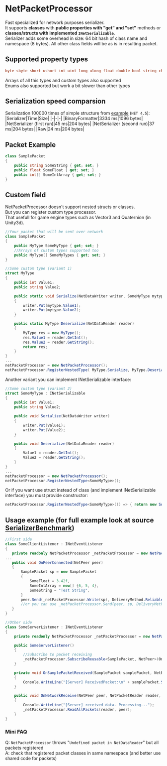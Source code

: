 # NetPacketProcessor
Fast specialized for network purposes serializer.<br>
It supports **classes** with **public properties with "get" and "set"** methods or **classes/structs with implemented `INetSerializable`**.<br>
Serializer adds some overhead in size: 64 bit hash of class name and namespace (8 bytes). All other class fields will be as is in resulting packet.
## Supported property types
```csharp
byte sbyte short ushort int uint long ulong float double bool string char IPEndPoint
```
Arrays of all this types and custom types also supported <br>
Enums also supported but work a bit slower than other types
## Serialization speed comparsion
Serialization 100000 times of simple structure from [example](https://github.com/RevenantX/LiteNetLib/blob/master/LibSample/SerializerBenchmark.cs) (`NET 4.5`):
|Serializer|Time|Size|
|-|-|-|
|BinaryFormatter|3334 ms|1096 bytes|
|NetSerializer (first run)|45 ms|204 bytes|
|NetSerializer (second run)|37 ms|204 bytes|
|Raw|24 ms|204 bytes|
## Packet Example
```csharp
class SamplePacket
{
    public string SomeString { get; set; }
    public float SomeFloat { get; set; }
    public int[] SomeIntArray { get; set; }
}
```
## Custom field
NetPacketProcessor doesn't support nested structs or classes.<br>
But you can register custom type processor.<br>
That usefull for game engine types such as Vector3 and Quaternion (in Unity3d).
```csharp
//Your packet that will be sent over network
class SamplePacket
{
    public MyType SomeMyType { get; set; }
    //Arrays of custom types supported too
    public MyType[] SomeMyTypes { get; set; } 
}

//Some custom type (variant 1)
struct MyType
{
    public int Value1;
    public string Value2;

    public static void Serialize(NetDataWriter writer, SomeMyType mytype)
    {
        writer.Put(mytype.Value1);
        writer.Put(mytype.Value2);
    }

    public static MyType Deserialize(NetDataReader reader)
    {
        MyType res = new MyType();
        res.Value1 = reader.GetInt();
        res.Value2 = reader.GetString();
        return res;
    }
}
...
netPacketProcessor = new NetPacketProcessor();
netPacketProcessor.RegisterNestedType( MyType.Serialize, MyType.Deserialize );
```
Another variant you can implement INetSerializable interface:
```csharp
//Some custom type (variant 2)
struct SomeMyType : INetSerializable
{
    public int Value1;
    public string Value2;

    public void Serialize(NetDataWriter writer)
    {
        writer.Put(Value1);
        writer.Put(Value2);
    }

    public void Deserialize(NetDataReader reader)
    {
        Value1 = reader.GetInt();
        Value2 = reader.GetString();
    }
}
...
netPacketProcessor = new NetPacketProcessor();
netPacketProcessor.RegisterNestedType<SomeMyType>();
```
Or if you want use struct instead of class (and implement INetSerializable interface)
you must provide constructor:
```csharp
netPacketProcessor.RegisterNestedType<SomeMyType>(() => { return new SomeMyType(); });
```
## Usage example (for full example look at source [SerializerBenchmark](https://github.com/RevenantX/LiteNetLib/blob/master/LibSample/SerializerBenchmark.cs))
```csharp
//First side
class SomeClientListener : INetEventListener
{
   private readonly NetPacketProcessor _netPacketProcessor = new NetPacketProcessor();
...
   public void OnPeerConnected(NetPeer peer)
   {
       SamplePacket sp = new SamplePacket
       {
           SomeFloat = 3.42f,
           SomeIntArray = new[] {6, 5, 4},
           SomeString = "Test String",
       }
       peer.Send(_netPacketProcessor.Write(sp), DeliveryMethod.ReliableOrdered);
       //or you can use _netPacketProcessor.Send(peer, sp, DeliveryMethod.ReliableOrdered);
   }
}

//Other side 
class SomeServerListener : INetEventListener
{
    private readonly NetPacketProcessor _netPacketProcessor = new NetPacketProcessor();

    public SomeServerListener()
    {
        //Subscribe to packet receiving
        _netPacketProcessor.SubscribeReusable<SamplePacket, NetPeer>(OnSamplePacketReceived);
    }

    private void OnSamplePacketReceived(SamplePacket samplePacket, NetPeer peer)
    {
        Console.WriteLine("[Server] ReceivedPacket:\n" + samplePacket.SomeString);
    }

    public void OnNetworkReceive(NetPeer peer, NetPacketReader reader, DeliveryMethod deliveryMethod)
    {
        Console.WriteLine("[Server] received data. Processing...");
        _netPacketProcessor.ReadAllPackets(reader, peer);
    }
}
```

### Mini FAQ

Q: `NetPacketProcessor` throws "`Undefined packet in NetDataReader`" but all packets registered <br>
A: check that registered packet classes in same namespace (and better use shared code for packets)